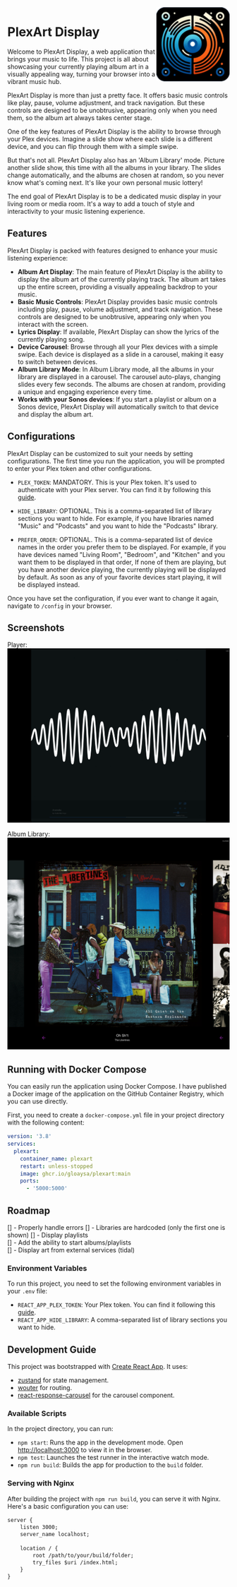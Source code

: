 
<img align="right" width="33%" src="./logo.png"> 
<h1>PlexArt Display</h1>




Welcome to PlexArt Display, a web application that brings your music to life. This project is all about showcasing your currently playing album art in a visually appealing way, turning your browser into a vibrant music hub.

PlexArt Display is more than just a pretty face. It offers basic music controls like play, pause, volume adjustment, and track navigation. But these controls are designed to be unobtrusive, appearing only when you need them, so the album art always takes center stage.

One of the key features of PlexArt Display is the ability to browse through your Plex devices. Imagine a slide show where each slide is a different device, and you can flip through them with a simple swipe.

But that's not all. PlexArt Display also has an 'Album Library' mode. Picture another slide show, this time with all the albums in your library. The slides change automatically, and the albums are chosen at random, so you never know what's coming next. It's like your own personal music lottery!

The end goal of PlexArt Display is to be a dedicated music display in your living room or media room. It's a way to add a touch of style and interactivity to your music listening experience.

## Features

PlexArt Display is packed with features designed to enhance your music listening experience:

- **Album Art Display**: The main feature of PlexArt Display is the ability to display the album art of the currently playing track. 
The album art takes up the entire screen, providing a visually appealing backdrop to your music.
- **Basic Music Controls**: PlexArt Display provides basic music controls including play, pause, volume adjustment, and track navigation.
These controls are designed to be unobtrusive, appearing only when you interact with the screen.
- **Lyrics Display**: If available, PlexArt Display can show the lyrics of the currently playing song.
- **Device Carousel**: Browse through all your Plex devices with a simple swipe. 
Each device is displayed as a slide in a carousel, making it easy to switch between devices.
- **Album Library Mode**: In Album Library mode, all the albums in your library are displayed in a carousel.
The carousel auto-plays, changing slides every few seconds. The albums are chosen at random, providing a unique and engaging experience every time.
- **Works with your Sonos devices**: If you start a playlist or album on a Sonos device, PlexArt Display will automatically switch to that device and display the album art.

## Configurations

PlexArt Display can be customized to suit your needs by setting configurations.
The first time you run the application, you will be prompted to enter your Plex token and other configurations.

- `PLEX_TOKEN`: MANDATORY. This is your Plex token. It's used to authenticate with your Plex server. 
You can find it by following this [guide](https://support.plex.tv/articles/204059436-finding-an-authentication-token-x-plex-token/).

- `HIDE_LIBRARY`: OPTIONAL. This is a comma-separated list of library sections you want to hide.
For example, if you have libraries named "Music" and "Podcasts" and you want to hide the "Podcasts" library.

- `PREFER_ORDER`: OPTIONAL. This is a comma-separated list of device names in the order you prefer them to be displayed.
For example, if you have devices named "Living Room", "Bedroom", and "Kitchen" and you want them to be displayed in that order,
If none of them are playing, but you have another device playing,
the currently playing will be displayed by default. As soon as any of your favorite devices start playing, it will be displayed instead.

Once you have set the configuration, if you ever want to change it again, navigate to `/config` in your browser.

## Screenshots

Player:
![PlexArt Display](./player_example.png)

Album Library:
![PlexArt Display](./album_example.png)

## Running with Docker Compose

You can easily run the application using Docker Compose.
I have published a Docker image of the application on the GitHub Container Registry, which you can use directly.

First, you need to create a `docker-compose.yml` file in your project directory with the following content:

```yaml
version: '3.8'
services:
  plexart:
    container_name: plexart
    restart: unless-stopped
    image: ghcr.io/gloaysa/plexart:main
    ports:
      - '5000:5000'
```

## Roadmap
[] - Properly handle errors
[] - Libraries are hardcoded (only the first one is shown)
[] - Display playlists  
[] - Add the ability to start albums/playlists  
[] - Display art from external services (tidal)  

### Environment Variables

To run this project, you need to set the following environment variables in your `.env` file:

- `REACT_APP_PLEX_TOKEN`: Your Plex token. You can find it following this [guide](https://support.plex.tv/articles/204059436-finding-an-authentication-token-x-plex-token/).
- `REACT_APP_HIDE_LIBRARY`: A comma-separated list of library sections you want to hide.

## Development Guide

This project was bootstrapped with [Create React App](https://github.com/facebook/create-react-app).
It uses:

- [zustand](https://github.com/pmndrs/zustand) for state management.
- [wouter](https://github.com/molefrog/wouter) for routing.
- [react-response-carousel](https://github.com/leandrowd/react-responsive-carousel) for the carousel component.

### Available Scripts

In the project directory, you can run:

- `npm start`: Runs the app in the development mode. Open [http://localhost:3000](http://localhost:3000) to view it in the browser.
- `npm test`: Launches the test runner in the interactive watch mode.
- `npm run build`: Builds the app for production to the `build` folder.

### Serving with Nginx

After building the project with `npm run build`, you can serve it with Nginx. Here's a basic configuration you can use:

```nginx
server {
    listen 3000;
    server_name localhost;

    location / {
        root /path/to/your/build/folder;
        try_files $uri /index.html;
    }
}
```
